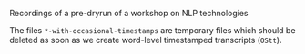Recordings of a pre-dryrun of a workshop on NLP technologies

The files ``*-with-occasional-timestamps`` are temporary files which should be deleted as soon as we create word-level timestamped transcripts (``OStt``).

